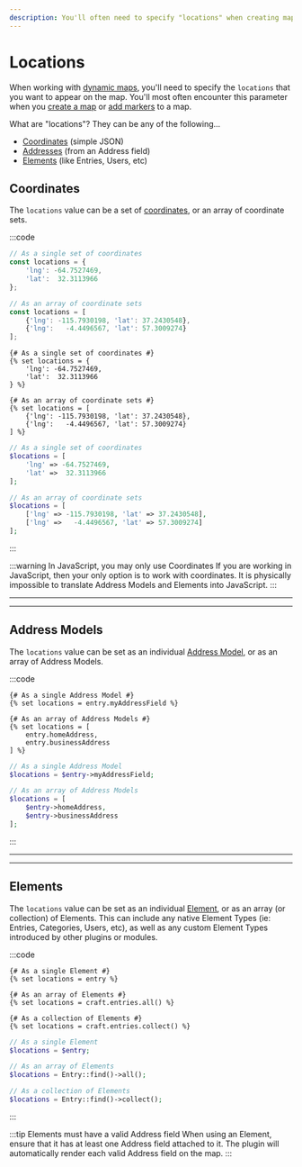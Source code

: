 ```yaml
---
description: You'll often need to specify "locations" when creating maps. But what does that mean? Check out this complete breakdown of accepted types of locations.
---
```


# Locations

When working with [dynamic maps](/models/dynamic-map-model/), you'll need to specify the `locations` that you want to appear on the map. You'll most often encounter this parameter when you [create a map](/dynamic-maps/basic-map-management/#map-locations-options) or [add markers](/dynamic-maps/universal-methods/#markers-locations-options) to a map. 

What are "locations"? They can be any of the following...
 - [Coordinates](#coordinates) (simple JSON)
 - [Addresses](#address-models) (from an Address field)
 - [Elements](#elements) (like Entries, Users, etc)

## Coordinates

The `locations` value can be a set of [coordinates](/models/coordinates/), or an array of coordinate sets.

:::code
```js
// As a single set of coordinates
const locations = {
    'lng': -64.7527469,
    'lat':  32.3113966
};

// As an array of coordinate sets
const locations = [
    {'lng': -115.7930198, 'lat': 37.2430548},
    {'lng':   -4.4496567, 'lat': 57.3009274}
];
```
```twig
{# As a single set of coordinates #}
{% set locations = {
    'lng': -64.7527469,
    'lat':  32.3113966
} %}

{# As an array of coordinate sets #}
{% set locations = [
    {'lng': -115.7930198, 'lat': 37.2430548},
    {'lng':   -4.4496567, 'lat': 57.3009274}
] %}
```
```php
// As a single set of coordinates
$locations = [
    'lng' => -64.7527469,
    'lat' =>  32.3113966
];

// As an array of coordinate sets
$locations = [
    ['lng' => -115.7930198, 'lat' => 37.2430548],
    ['lng' =>   -4.4496567, 'lat' => 57.3009274]
];
```
:::

:::warning In JavaScript, you may only use Coordinates
If you are working in JavaScript, then your only option is to work with coordinates. It is physically impossible to translate Address Models and Elements into JavaScript.
:::

---
---

## Address Models

The `locations` value can be set as an individual [Address Model](/models/address-model/), or as an array of Address Models.

:::code
```twig
{# As a single Address Model #}
{% set locations = entry.myAddressField %}

{# As an array of Address Models #}
{% set locations = [
    entry.homeAddress,
    entry.businessAddress
] %}
```
```php
// As a single Address Model
$locations = $entry->myAddressField;

// As an array of Address Models
$locations = [
    $entry->homeAddress,
    $entry->businessAddress
];
```
:::

---
---

## Elements

The `locations` value can be set as an individual [Element](https://craftcms.com/docs/4.x/elements.html), or as an array (or collection) of Elements. This can include any native Element Types (ie: Entries, Categories, Users, etc), as well as any custom Element Types introduced by other plugins or modules.

:::code
```twig
{# As a single Element #}
{% set locations = entry %}

{# As an array of Elements #}
{% set locations = craft.entries.all() %}

{# As a collection of Elements #}
{% set locations = craft.entries.collect() %}
```
```php
// As a single Element
$locations = $entry;

// As an array of Elements
$locations = Entry::find()->all();

// As a collection of Elements
$locations = Entry::find()->collect();
```
:::

:::tip Elements must have a valid Address field
When using an Element, ensure that it has at least one Address field attached to it. The plugin will automatically render each valid Address field on the map.
:::

